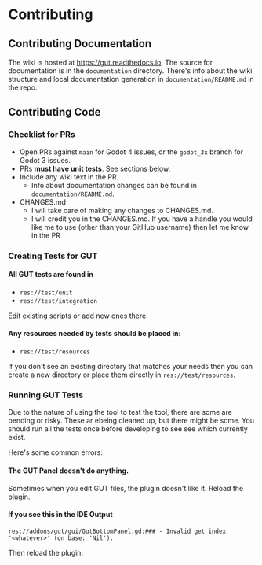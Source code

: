 # Contributing

## Contributing Documentation
The wiki is hosted at https://gut.readthedocs.io.  The source for documentation is in the `documentation` directory.  There's info about the wiki structure and local documentation generation in `documentation/README.md` in the repo.


## Contributing Code

### Checklist for PRs
* Open PRs against `main` for Godot 4 issues, or the `godot_3x` branch for Godot 3 issues.
* PRs __must have unit tests__.  See sections below.
* Include any wiki text in the PR.
  * Info about documentation changes can be found in `documentation/README.md`.
* CHANGES.md
  * I will take care of making any changes to CHANGES.md.
  * I will credit you in the CHANGES.md.  If you have a handle you would like me to use (other than your GitHub username) then let me know in the PR

### Creating Tests for GUT

#### All GUT tests are found in
* `res://test/unit`
* `res://test/integration`

Edit existing scripts or add new ones there.

#### Any resources needed by tests should be placed in:
* `res://test/resources`

If you don't see an existing directory that matches your needs then you can create a new directory or place them directly in `res://test/resources`.


### Running GUT Tests
Due to the nature of using the tool to test the tool, there are some are pending or risky.  These ar ebeing cleaned up, but there might be some.  You should run all the tests once before developing to see see which currently exist.

Here's some common errors:

#### The GUT Panel doesn't do anything.
Sometimes when you edit GUT files, the plugin doesn't like it.  Reload the plugin.

#### If you see this in the IDE Output
```
res://addons/gut/gui/GutBottomPanel.gd:### - Invalid get index '<whatever>' (on base: 'Nil').
```
Then reload the plugin.
